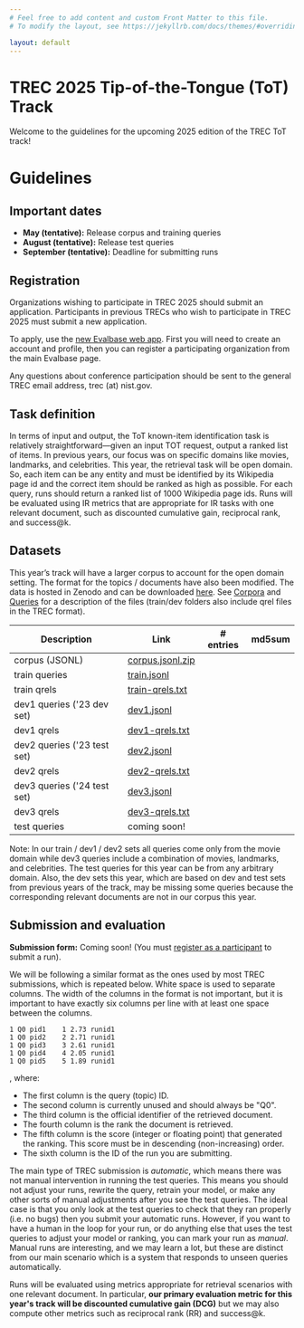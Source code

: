 ```yaml
---
# Feel free to add content and custom Front Matter to this file.
# To modify the layout, see https://jekyllrb.com/docs/themes/#overriding-theme-defaults

layout: default
---
```


# TREC 2025 Tip-of-the-Tongue (ToT) Track

Welcome to the guidelines for the upcoming 2025 edition of the TREC ToT track!

# Guidelines

## Important dates
* **May (tentative):** Release corpus and training queries
* **August (tentative):** Release test queries
* **September (tentative):** Deadline for submitting runs

## Registration

Organizations wishing to participate in TREC 2025 should submit an application.
Participants in previous TRECs who wish to participate in TREC 2025 must submit a new application.

To apply, use the <a href="http://ir.nist.gov/evalbase" target="_blank">new Evalbase web app</a>.
First you will need to create an account and profile, then you can register a participating organization from the main Evalbase page.

Any questions about conference participation should be sent to the general TREC email address, trec (at) nist.gov.

## Task definition

In terms of input and output, the ToT known-item identification task is relatively straightforward—given an input TOT request, output a ranked list of items.
In previous years, our focus was on specific domains like movies, landmarks, and celebrities.
This year, the retrieval task will be open domain.
So, each item can be any entity and must be identified by its Wikipedia page id and the correct item should be ranked as high as possible.
For each query, runs should return a ranked list of 1000 Wikipedia page ids.
Runs will be evaluated using IR metrics that are appropriate for IR tasks with one relevant document, such as discounted cumulative gain, reciprocal rank, and success@k.

## Datasets
This year’s track will have a larger corpus to account for the open domain setting.
The format for the topics / documents have also been modified.
The data is hosted in Zenodo and can be downloaded [here]().
See [Corpora](#corpora) and [Queries](#queries) for a description of the files  (train/dev folders also include qrel files in the TREC format).

| Description                                   | Link             | # entries| md5sum |
|-----------------------------------------------|------------------|----------|--------|
| corpus (JSONL)                                | [corpus.jsonl.zip]() |  |  |
| train queries                                 | [train.jsonl]()      |  |  |
| train qrels                                   | [train-qrels.txt]()  |  |  |
| dev1 queries ('23 dev set)                    | [dev1.jsonl]()       |  |  |
| dev1 qrels                                    | [dev1-qrels.txt]()   |  |  |
| dev2 queries ('23 test set)                   | [dev2.jsonl]()       |  |  |
| dev2 qrels                                    | [dev2-qrels.txt]()   |  |  |
| dev3 queries ('24 test set)                   | [dev3.jsonl]()       |  |  |
| dev3 qrels                                    | [dev3-qrels.txt]()   |  |  |
| test queries                                  | coming soon!         |  |  |

Note: In our train / dev1 / dev2 sets all queries come only from the movie domain while dev3 queries include a combination of movies, landmarks, and celebrities.
The test queries for this year can be from any arbitrary domain.
Also, the dev sets this year, which are based on dev and test sets from previous years of the track, may be missing some queries because the corresponding relevant documents are not in our corpus this year.

## Submission and evaluation

**Submission form:** Coming soon! (You must <a href="#registration">register as a participant</a> to submit a run).

We will be following a similar format as the ones used by most TREC submissions, which is repeated below. White space is used to separate columns. The width of the columns in the format is not important, but it is important to have exactly six columns per line with at least one space between the columns.

```text
1 Q0 pid1    1 2.73 runid1
1 Q0 pid2    2 2.71 runid1
1 Q0 pid3    3 2.61 runid1
1 Q0 pid4    4 2.05 runid1
1 Q0 pid5    5 1.89 runid1
```

, where:

* The first column is the query (topic) ID.
* The second column is currently unused and should always be "Q0".
* The third column is the official identifier of the retrieved document.
* The fourth column is the rank the document is retrieved.
* The fifth column is the score (integer or floating point) that generated the ranking. This score must be in descending (non-increasing) order.
* The sixth column is the ID of the run you are submitting.

The main type of TREC submission is *automatic*, which means there was not manual intervention in running the test queries. This means you should not adjust your runs, rewrite the query, retrain your model, or make any other sorts of manual adjustments after you see the test queries. The ideal case is that you only look at the test queries to check that they ran properly (i.e. no bugs) then you submit your automatic runs. However, if you want to have a human in the loop for your run, or do anything else that uses the test queries to adjust your model or ranking, you can mark your run as *manual*. Manual runs are interesting, and we may learn a lot, but these are distinct from our main scenario which is a system that responds to unseen queries automatically.

Runs will be evaluated using metrics appropriate for retrieval scenarios with one relevant document. In particular, **our primary evaluation metric for this year's track will be discounted cumulative gain (DCG)** but we may also compute other metrics such as reciprocal rank (RR) and success@k.

